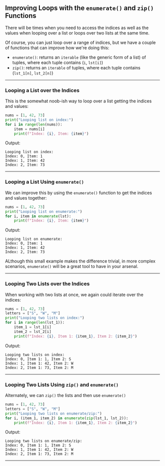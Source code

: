 ## Improving Loops with the `enumerate()` and `zip()` Functions

There will be times when you need to access the indices as well as the 
values when looping over a list or loops over two lists at the same time.

Of course, you can just loop over a range of indices, but we have a couple
of functions that can improve how we're doing this:

* `enumerate()`: returns an `iterable` (like the generic form of a list) 
  of tuples, where each tuple contains (`i`, `lst[i]`)
* `zip()`: returns an `iterable` of tuples, where each tuple contains
  (`lst_1[n]`, `lst_2[n]`)

---

### Looping a List over the Indices

This is the somewhat noob-ish way to loop over a list getting the indices 
and values:

```python
nums = [1, 42, 73]
print("Looping list on index:")
for i in range(len(nums)):
    item = nums[i]
    print(f"Index: {i}, Item: {item}")
```

Output:

```
Looping list on index:
Index: 0, Item: 1
Index: 1, Item: 42
Index: 2, Item: 73
```

---

### Looping a List Using `enumerate()`

We can improve this by using the `enumerate()` function to get the indices
and values together:

```python
nums = [1, 42, 73]
print("Looping list on enumerate:")
for i, item in enumerate(lst):
    print(f"Index: {i}, Item: {item}")
```

Output:

```
Looping list on enumerate:
Index: 0, Item: 1
Index: 1, Item: 42
Index: 2, Item: 73
```

ALthough this small example makes the difference trivial, in more complex
scenarios, `enumerate()` will be a great tool to have in your arsenal.

---

### Looping Two Lists over the Indices

When working with two lists at once, we again could iterate over the 
indices:

```python
nums = [1, 42, 73]
letters = ["S", "W", "M"]
print("Looping two lists on index:")
for i in range(len(lst_1)):
    item_1 = lst_1[i]
    item_2 = lst_2[i]
    print(f"Index: {i}, Item 1: {item_1}, Item 2: {item_2}")
```

Output:

```
Looping two lists on index:
Index: 0, Item 1: 1, Item 2: S
Index: 1, Item 1: 42, Item 2: W
Index: 2, Item 1: 73, Item 2: M
```

---

### Looping Two Lists Using `zip()` and `enumerate()`

Alternately, we can `zip()` the lists and then use `enumerate()`

```python
nums = [1, 42, 73]
letters = ["S", "W", "M"]
print("Looping two lists on enumerate/zip:")
for i, (item_1, item_2) in enumerate(zip(lst_1, lst_2)):
    print(f"Index: {i}, Item 1: {item_1}, Item 2: {item_2}")
```

Output:

```
Looping two lists on enumerate/zip:
Index: 0, Item 1: 1, Item 2: S
Index: 1, Item 1: 42, Item 2: W
Index: 2, Item 1: 73, Item 2: M
```

---
